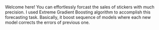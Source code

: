 Welcome here!
You can effortlessly forcast the sales of stickers with much precision.
I used Extreme Gradient Boosting algorithm to accomplish this forecasting task.
Basically, it boost sequence of models where each new model corrects the errors of previous one.
